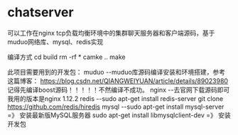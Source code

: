 # chatserver
可以工作在nginx tcp负载均衡环境中的集群聊天服务器和客户端源码，基于muduo网络库、mysql、redis实现

编译方式 
cd build
rm -rf *
camke ..
make

此项目需要用到的开发包：
muduo  --muduo库源码编译安装和环境搭建，参考这篇博客： https://blog.csdn.net/QIANGWEIYUAN/article/details/89023980   记得先编译boost源码！！！！！不然编译不成功。
nginx  --去官网下载源码即可 我用的版本是nginx 1.12.2
redis  --sudo apt-get install redis-server   git clone https://github.com/redis/hiredis
mysql  --sudo apt-get install mysql-server =》 安装最新版MySQL服务器 sudo apt-get install libmysqlclient-dev =》 安装开发包
